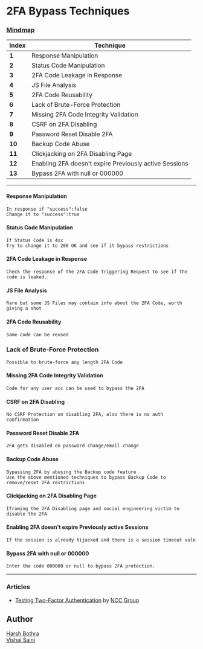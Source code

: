 # 2FA Bypass Techniques

### [Mindmap](https://mm.tt/1736437018?t=SEeZOmvt01)

| Index  | Technique                                              |
| ------ | ------------------------------------------------------ |
| **1**  | Response Manipulation                                  |
| **2**  | Status Code Manipulation                               |
| **3**  | 2FA Code Leakage in Response                           |
| **4**  | JS File Analysis                                       |
| **5**  | 2FA Code Reusability                                   |
| **6**  | Lack of Brute-Force Protection                         |
| **7**  | Missing 2FA Code Integrity Validation                  |
| **8**  | CSRF on 2FA Disabling                                  |
| **9**  | Password Reset Disable 2FA                             |
| **10** | Backup Code Abuse                                      |
| **11** | Clickjacking on 2FA Disabling Page                     |
| **12** | Enabling 2FA doesn't expire Previously active Sessions |
| **13** | Bypass 2FA with null or 000000                         |

---

#### Response Manipulation

```
In response if "success":false
Change it to "success":true
```

#### Status Code Manipulation

```
If Status Code is 4xx
Try to change it to 200 OK and see if it bypass restrictions
```

#### 2FA Code Leakage in Response

```
Check the response of the 2FA Code Triggering Request to see if the code is leaked.
```

#### JS File Analysis

```
Rare but some JS Files may contain info about the 2FA Code, worth giving a shot
```

#### 2FA Code Reusability

```
Same code can be reused
```

### Lack of Brute-Force Protection

```
Possible to brute-force any length 2FA Code
```

#### Missing 2FA Code Integrity Validation

```
Code for any user acc can be used to bypass the 2FA
```

#### CSRF on 2FA Disabling

```
No CSRF Protection on disabling 2FA, also there is no auth confirmation
```

#### Password Reset Disable 2FA

```
2FA gets disabled on password change/email change
```

#### Backup Code Abuse

```
Bypassing 2FA by abusing the Backup code feature
Use the above mentioned techniques to bypass Backup Code to remove/reset 2FA restrictions
```

#### Clickjacking on 2FA Disabling Page

```
Iframing the 2FA Disabling page and social engineering victim to disable the 2FA
```

#### Enabling 2FA doesn't expire Previously active Sessions

```
If the session is already hijacked and there is a session timeout vuln
```

#### Bypass 2FA with null or 000000

```
Enter the code 000000 or null to bypass 2FA protection.
```

---

### Articles

-   [Testing Two-Factor Authentication](https://research.nccgroup.com/2021/06/10/testing-two-factor-authentication/) by [NCC Group](https://research.nccgroup.com/)

## Author

[Harsh Bothra](https://twitter.com/harshbothra_) \
[Vishal Saini](https://twitter.com/k4k4r07)
